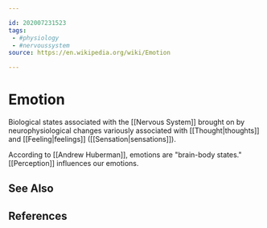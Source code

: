 ```yaml
---

id: 202007231523
tags:
 - #physiology
 - #nervoussystem
source: https://en.wikipedia.org/wiki/Emotion

---
```


# Emotion
Biological states associated with the [[Nervous System]] brought on by neurophysiological changes variously associated with [[Thought|thoughts]] and [[Feeling|feelings]] ([[Sensation|sensations]]).

According to [[Andrew Huberman]], emotions are "brain-body states." [[Perception]] influences our emotions.

## See Also

## References

